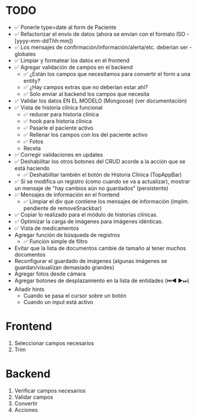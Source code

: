 # TODO

- ✅ Ponerle type=date al form de Paciente
- ✅ Refactorizar el envío de datos (ahora se envían con el formato ISO - [yyyy-mm-ddThh:mm])
- ✅ Los mensajes de confirmación/información/alerta/etc. deberían ser - globales
- ✅ Limpiar y formatear los datos en el frontend
- ✅ Agregar validación de campos en el backend
  - ✅ ¿Están los campos que necesitamos para convertir el form a una entity?
  - ✅ ¿Hay campos extras que no deberían estar ahí?
  - ✅ Solo enviar al backend los campos que necesita
- ✅ Validar los datos EN EL MODELO (Mongoose) (ver documentación)
- ✅ Vista de historia clínica funcional
  - ✅ reducer para historia clínica
  - ✅ hook para historia clínica
  - ✅ Pasarle el paciente activo
  - ✅ Rellenar los campos con los del paciente activo
  - ✅ Fotos
  - Receta
- ✅ Corregir validaciones en updates
- ✅ Deshabilitar los otros botones del CRUD acorde a la acción que se está haciendo
  - ✅ Deshabilitar también el botón de Historia Clínica (TopAppBar)
- ✅ Si se modifica un registro (como cuando se va a actualizar), mostrar un mensaje de "hay cambios aún no guardados" (persistente)
- ✅ Mensajes de información en el frontend
  - ✅ Limpiar el div que contiene los mensajes de información (implm. pendiente de removeSnackbar)
- ✅ Copiar lo realizado para el módulo de historias clínicas.
- ✅ Optimizar la carga de imágenes para imágenes idénticas.
- ✅ Vista de medicamentos
- Agregar función de búsqueda de registros
  - ✅ Función simple de filtro
- Evitar que la lista de documentos cambie de tamaño al tener muchos documentos
- Reconfigurar el guardado de imágenes (algunas imágenes se guardan/visualizan demasiado grandes)
- Agregar fotos desde cámara
- Agregar botones de desplazamiento en la lista de entidades (⏮️◀️ ▶️⏭)
- Añadir hints
  - Cuando se pasa el cursor sobre un botón
  - Cuando un input está activo

# Frontend

1. Seleccionar campos necesarios
2. Trim

# Backend

1. Verificar campos necesarios
2. Validar campos
3. Convertir
4. Acciones
